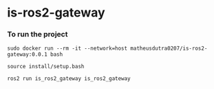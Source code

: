 # is-ros2-gateway

### To run the project

```
sudo docker run --rm -it --network=host matheusdutra0207/is-ros2-gateway:0.0.1 bash
```

```
source install/setup.bash
```

```
ros2 run is_ros2_gateway is_ros2_gateway
```
